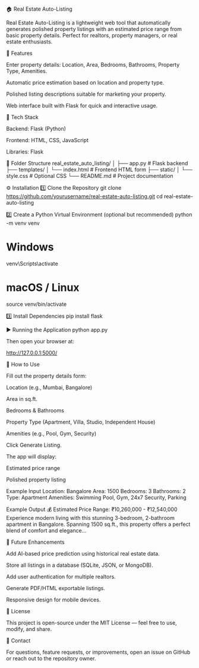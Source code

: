 🏠 Real Estate Auto-Listing

Real Estate Auto-Listing is a lightweight web tool that automatically generates polished property listings with an estimated price range from basic property details. Perfect for realtors, property managers, or real estate enthusiasts.

🚀 Features

Enter property details: Location, Area, Bedrooms, Bathrooms, Property Type, Amenities.

Automatic price estimation based on location and property type.

Polished listing descriptions suitable for marketing your property.

Web interface built with Flask for quick and interactive usage.

🧩 Tech Stack

Backend: Flask (Python)

Frontend: HTML, CSS, JavaScript

Libraries: Flask

📁 Folder Structure
real_estate_auto_listing/
│
├── app.py                # Flask backend
├── templates/
│   └── index.html        # Frontend HTML form
├── static/
│   └── style.css         # Optional CSS
└── README.md             # Project documentation

⚙️ Installation
1️⃣ Clone the Repository
git clone https://github.com/yourusername/real-estate-auto-listing.git
cd real-estate-auto-listing

2️⃣ Create a Python Virtual Environment (optional but recommended)
python -m venv venv
# Windows
venv\Scripts\activate
# macOS / Linux
source venv/bin/activate

3️⃣ Install Dependencies
pip install flask

▶️ Running the Application
python app.py


Then open your browser at:

http://127.0.0.1:5000/

🧪 How to Use

Fill out the property details form:

Location (e.g., Mumbai, Bangalore)

Area in sq.ft.

Bedrooms & Bathrooms

Property Type (Apartment, Villa, Studio, Independent House)

Amenities (e.g., Pool, Gym, Security)

Click Generate Listing.

The app will display:

Estimated price range

Polished property listing

Example Input
Location: Bangalore
Area: 1500
Bedrooms: 3
Bathrooms: 2
Type: Apartment
Amenities: Swimming Pool, Gym, 24x7 Security, Parking

Example Output
💰 Estimated Price Range: ₹10,260,000 - ₹12,540,000
Experience modern living with this stunning 3-bedroom, 2-bathroom apartment in Bangalore.
Spanning 1500 sq.ft., this property offers a perfect blend of comfort and elegance...

📌 Future Enhancements

Add AI-based price prediction using historical real estate data.

Store all listings in a database (SQLite, JSON, or MongoDB).

Add user authentication for multiple realtors.

Generate PDF/HTML exportable listings.

Responsive design for mobile devices.

📜 License

This project is open-source under the MIT License — feel free to use, modify, and share.

👋 Contact

For questions, feature requests, or improvements, open an issue on GitHub or reach out to the repository owner.
